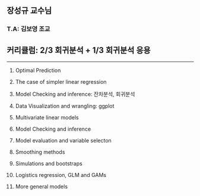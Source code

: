 
## 장성규 교수님
### T.A: 김보영 조교
## 커리큘럼: 2/3 회귀분석 + 1/3 회귀분석 응용

-------



1. Optimal Prediction

2. The case of simpler linear regression

3. Model Checking and inference: 잔차분석, 회귀분석 

4. Data Visualization and wrangling: ggplot

5. Multivariate linear models

6. Model Checking and inference

7. Model evaluation and variable selecton

8. Smoothing methods

9. Simulations and bootstraps

10. Logistics regression, GLM and GAMs

11. More general models
